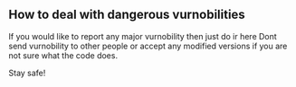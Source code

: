 How to deal with dangerous vurnobilities
-------------------------------------------------------------------------------------------------------------------------------------------------------------------------
If you would like to report any major vurnobility then just do ir here 
Dont send vurnobility to other people or accept any modified versions if you are not sure what the code does.

Stay safe!

